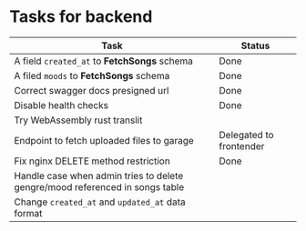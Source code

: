 # Tasks for backend

| Task                                                                         | Status                  |
| ---------------------------------------------------------------------------- | ----------------------- |
| A field `created_at` to **FetchSongs** schema                                | Done                    |
| A filed `moods` to **FetchSongs** schema                                     | Done                    |
| Correct swagger docs presigned url                                           | Done                    |
| Disable health checks                                                        | Done                    |
| Try WebAssembly rust translit                                                |                         |
| Endpoint to fetch uploaded files to garage                                   | Delegated to frontender |
| Fix nginx DELETE method restriction                                          | Done                    |
| Handle case when admin tries to delete gengre/mood referenced in songs table |                         |
| Change `created_at` and `updated_at` data format                             |                         |
